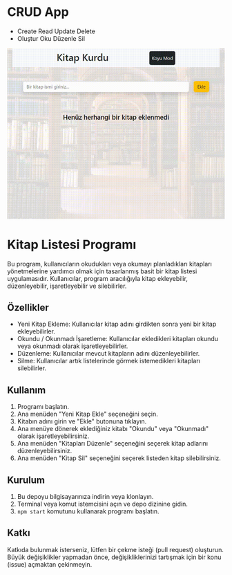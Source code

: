 # CRUD App

- Create Read Update Delete
- Oluştur Oku Düzenle Sil

![](crud.gif)

# Kitap Listesi Programı 

Bu program, kullanıcıların okudukları veya okumayı planladıkları kitapları yönetmelerine yardımcı olmak için tasarlanmış basit bir kitap listesi uygulamasıdır. Kullanıcılar, program aracılığıyla kitap ekleyebilir, düzenleyebilir, işaretleyebilir ve silebilirler.

## Özellikler

- Yeni Kitap Ekleme: Kullanıcılar kitap adını girdikten sonra yeni bir kitap ekleyebilirler.
- Okundu / Okunmadı İşaretleme: Kullanıcılar ekledikleri kitapları okundu veya okunmadı olarak işaretleyebilirler.
- Düzenleme: Kullanıcılar mevcut kitapların adını düzenleyebilirler.
- Silme: Kullanıcılar artık listelerinde görmek istemedikleri kitapları silebilirler.

## Kullanım

1. Programı başlatın.
2. Ana menüden "Yeni Kitap Ekle" seçeneğini seçin.
3. Kitabın adını girin ve "Ekle" butonuna tıklayın.
4. Ana menüye dönerek eklediğiniz kitabı "Okundu" veya "Okunmadı" olarak işaretleyebilirsiniz.
5. Ana menüden "Kitapları Düzenle" seçeneğini seçerek kitap adlarını düzenleyebilirsiniz.
6. Ana menüden "Kitap Sil" seçeneğini seçerek listeden kitap silebilirsiniz.


## Kurulum

1. Bu depoyu bilgisayarınıza indirin veya klonlayın.
2. Terminal veya komut istemcisini açın ve depo dizinine gidin.
3. `npm start` komutunu kullanarak programı başlatın.

## Katkı

Katkıda bulunmak isterseniz, lütfen bir çekme isteği (pull request) oluşturun. Büyük değişiklikler yapmadan önce, değişikliklerinizi tartışmak için bir konu (issue) açmaktan çekinmeyin.



